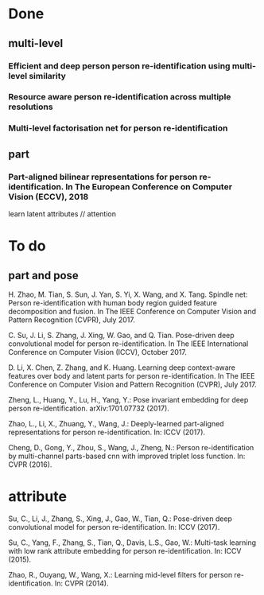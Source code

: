 # Done

## multi-level

### Efficient and deep person person re-identification using multi-level similarity

### Resource aware person re-identification across multiple resolutions

### Multi-level factorisation net for person re-identification

## part 

### Part-aligned bilinear representations for person re-identification. In The European Conference on Computer Vision (ECCV), 2018

learn latent attributes // attention

# To do

## part and pose

H. Zhao, M. Tian, S. Sun, J. Yan, S. Yi, X. Wang, and X. Tang. Spindle net: Person re-identification with human body region guided feature decomposition and fusion. In The IEEE Conference on Computer Vision and Pattern Recognition (CVPR), July 2017.

C. Su, J. Li, S. Zhang, J. Xing, W. Gao, and Q. Tian. Pose-driven deep convolutional model for person re-identification. In The IEEE International Conference on Computer Vision (ICCV), October 2017.

D. Li, X. Chen, Z. Zhang, and K. Huang. Learning deep context-aware features over body and latent parts for person re-identification. In The IEEE Conference on Computer Vision and Pattern Recognition (CVPR), July 2017. 

Zheng, L., Huang, Y., Lu, H., Yang, Y.: Pose invariant embedding for deep person re-identification. arXiv:1701.07732 (2017).

Zhao, L., Li, X., Zhuang, Y., Wang, J.: Deeply-learned part-aligned representations for person re-identification. In: ICCV (2017).

Cheng, D., Gong, Y., Zhou, S., Wang, J., Zheng,  N.: Person re-identification by multi-channel parts-based cnn with improved triplet loss function. In: CVPR (2016).

# attribute

 Su, C., Li, J., Zhang, S., Xing, J., Gao, W., Tian, Q.: Pose-driven deep convolutional model for person re-identification. In: ICCV (2017).

 Su, C., Yang, F., Zhang, S., Tian, Q., Davis, L.S., Gao, W.: Multi-task learning with low rank attribute embedding for person re-identification. In: ICCV (2015).

 Zhao, R., Ouyang, W., Wang, X.: Learning mid-level filters for person re-identification. In: CVPR (2014).




